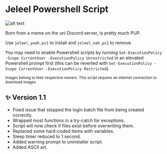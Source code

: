 # Jeleel Powershell Script

![alt text](https://i.kym-cdn.com/photos/images/newsfeed/002/356/227/124.jpg)

Born from a meme on the uni Discord server, is pretty much PUP. 

Use `jeleel_yeah.ps1` to install and `jeleel_nah.ps1` to remove. 

You may need to enable Powershell scripts by running `Set-ExecutionPolicy -Scope CurrentUser -ExecutionPolicy Unrestricted` in an elevated Powershell prompt first 
(this can be reverted with `Set-ExecutionPolicy -Scope CurrentUser -ExecutionPolicy Restricted`).

<sub> Images belong to their respective owners. This script requires an internet connection to download images. </sub>


## ✨ Version 1.1 
- Fixed issue that stopped the login batch file from being created correctly. 
- Wrapped most functions in a try-catch for exceptions. 
- Script will now check if files exist before overwriting them.
- Replaced some hard-coded items with variables. 
- Sleep timer reduced to 1 second. 
- Added warning prompt to uninstaller script. 
- Added ASCII art. 
